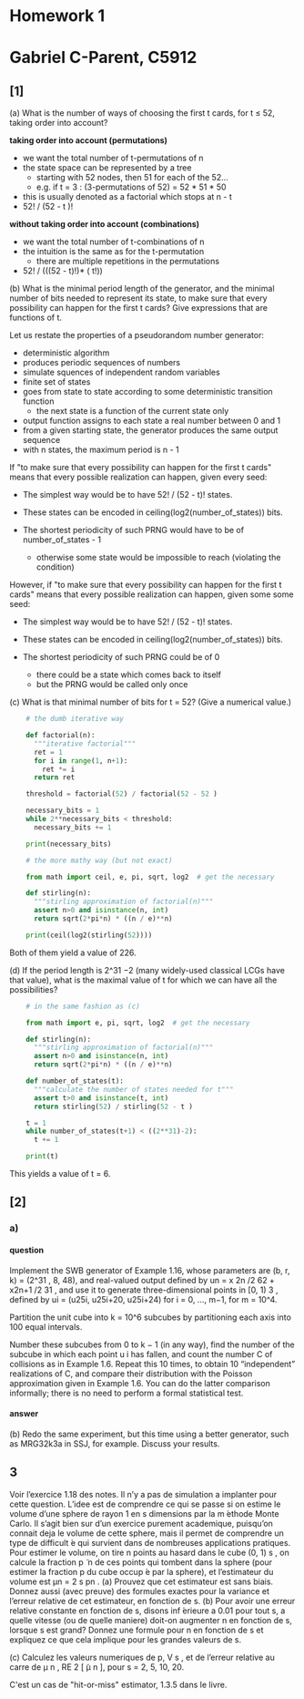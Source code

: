 # Homework 1
# Gabriel C-Parent, C5912

## [1]


(a) What is the number of ways of choosing the first t cards, for t ≤ 52,
taking order into account?


**taking order into account (permutations)**
- we want the total number of t-permutations of n
- the state space can be represented by a tree
    - starting with 52 nodes, then 51 for each of the 52...
    - e.g. if t = 3 : (3-permutations of 52) = 52 * 51 * 50
- this is usually denoted as a factorial which stops at n - t 
- 52! / (52 - t )!


**without taking order into account (combinations)**
- we want the total number of t-combinations of n
- the intuition is the same as for the t-permutation
    - there are multiple repetitions in the permutations
- 52! / (((52 - t)!)* ( t!))


(b) What is the minimal period length of the generator, and the minimal number
of bits needed to represent its state, to make sure that every possibility can
happen for the first t cards? Give expressions that are functions of t.


Let us restate the properties of a pseudorandom number generator:

- deterministic algorithm
- produces periodic sequences of numbers
- simulate squences of independent random variables
- finite set of states
- goes from state to state according to some deterministic transition function
    - the next state is a function of the current state only
- output function assigns to each state a real number between 0 and 1
- from a given starting state, the generator produces the same output sequence
- with n states, the maximum period is n - 1

If "to make sure that every possibility can happen for the first t cards" means
that every possible realization can happen, given every seed:

- The simplest way would be to have 52! / (52 - t)! states.
- These states can be encoded in ceiling(log2(number_of_states)) bits.


- The shortest periodicity of such PRNG would have to be of number_of_states - 1
    - otherwise some state would be impossible to reach (violating the condition)


However, if "to make sure that every possibility can happen for the first t cards"
means that every possible realization can happen, given some some seed:

- The simplest way would be to have 52! / (52 - t)! states.
- These states can be encoded in ceiling(log2(number_of_states)) bits.

- The shortest periodicity of such PRNG could be of 0
    - there could be a state which comes back to itself
    - but the PRNG would be called only once


(c) What is that minimal number of bits for t = 52? (Give a numerical value.)

~~~python
    # the dumb iterative way

    def factorial(n):
      """iterative factorial"""
      ret = 1
      for i in range(1, n+1):
        ret *= i
      return ret

    threshold = factorial(52) / factorial(52 - 52 )

    necessary_bits = 1
    while 2**necessary_bits < threshold:
      necessary_bits += 1

    print(necessary_bits)
~~~


~~~python
    # the more mathy way (but not exact)

    from math import ceil, e, pi, sqrt, log2  # get the necessary

    def stirling(n):
      """stirling approximation of factorial(n)"""
      assert n>0 and isinstance(n, int)
      return sqrt(2*pi*n) * ((n / e)**n)

    print(ceil(log2(stirling(52))))
~~~

Both of them yield a value of 226.


(d) If the period length is 2^31 −2 (many widely-used classical LCGs have that value),
what is the maximal value of t for which we can have all the possibilities?


~~~python
    # in the same fashion as (c)

    from math import e, pi, sqrt, log2  # get the necessary

    def stirling(n):
      """stirling approximation of factorial(n)"""
      assert n>0 and isinstance(n, int)
      return sqrt(2*pi*n) * ((n / e)**n)

    def number_of_states(t):
      """calculate the number of states needed for t"""
      assert t>0 and isinstance(t, int)
      return stirling(52) / stirling(52 - t )

    t = 1
    while number_of_states(t+1) < ((2**31)-2):
      t += 1

    print(t)
~~~

This yields a value of t = 6.


## [2]


### a)

#### question

Implement the SWB generator of Example 1.16, whose parameters
are (b, r, k) = (2^31 , 8, 48), and real-valued output defined by
un = x 2n /2 62 + x2n+1 /2 31 , and use it to generate three-dimensional
points in [0, 1) 3 , defined by ui = (u25i, u25i+20, u25i+24)
for i = 0, ..., m−1, for m = 10^4.

Partition the unit cube into k = 10^6 subcubes by partitioning each axis
into 100 equal intervals.

Number these subcubes from 0 to k − 1 (in any way), find the number of the
subcube in which each point u i has fallen, and count the number C of collisions
as in Example 1.6. Repeat this 10 times, to obtain 10 “independent” realizations
of C, and compare their distribution with the Poisson approximation given in
Example 1.6. You can do the latter comparison informally; there is no need to
perform a formal statistical test.


#### answer




(b) Redo the same experiment, but this time using a better generator, such
as MRG32k3a in SSJ, for example. Discuss your results.





## 3

Voir l’exercice 1.18 des notes. Il n’y a pas de simulation a implanter pour cette question.
L’idee est de comprendre ce qui se passe si on estime le volume d’une sphere de rayon 1 en s
dimensions par la m ́ethode Monte Carlo. Il s’agit bien sur d’un exercice purement academique,
puisqu’on connait deja le volume de cette sphere, mais il permet de comprendre un type de
difficult ́e qui survient dans de nombreuses applications pratiques. Pour estimer le volume, on
tire n points au hasard dans le cube (0, 1) s , on calcule la fraction p  ̃ n de ces points qui tombent
dans la sphere (pour estimer la fraction p du cube occup ́e par la sphere), et l’estimateur du
volume est μn = 2 s pn .
(a) Prouvez que cet estimateur est sans biais. Donnez aussi (avec preuve) des formules exactes
pour la variance et l’erreur relative de cet estimateur, en fonction de s.
(b) Pour avoir une erreur relative constante en fonction de s, disons inf ́erieure a  0.01 pour
tout s, a  quelle vitesse (ou de quelle maniere) doit-on augmenter n en fonction de s, lorsque
s est grand? Donnez une formule pour n en fonction de s et expliquez ce que cela implique
pour les grandes valeurs de s.

(c) Calculez les valeurs numeriques de p, V s , et de l’erreur relative au carre de μ
n , RE 2 [ ̃μ n ], pour s = 2, 5, 10, 20.



C'est un cas de "hit-or-miss" estimator, 1.3.5 dans le livre.














